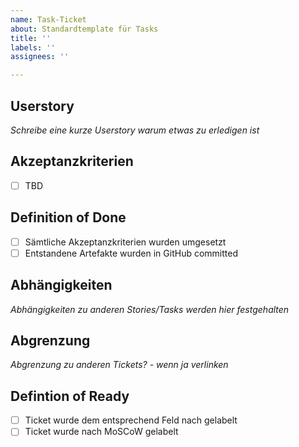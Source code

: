 ```yaml
---
name: Task-Ticket
about: Standardtemplate für Tasks
title: ''
labels: ''
assignees: ''

---
```


## Userstory

*Schreibe eine kurze Userstory warum etwas zu erledigen ist*

## Akzeptanzkriterien

- [ ] TBD

## Definition of Done
 
- [ ] Sämtliche Akzeptanzkriterien wurden umgesetzt
- [ ] Entstandene Artefakte wurden in GitHub committed

## Abhängigkeiten

*Abhängigkeiten zu anderen Stories/Tasks werden hier festgehalten*

## Abgrenzung

*Abgrenzung zu anderen Tickets? - wenn ja verlinken*

## Defintion of Ready

- [ ] Ticket wurde dem entsprechend Feld nach gelabelt
- [ ] Ticket wurde nach MoSCoW gelabelt
